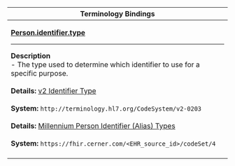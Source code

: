 |Terminology Bindings|
|---|
|<p>**[Person.identifier.type](https://hl7.org/fhir/r4/datatypes-definitions.html#Identifier.type)**<hr>**Description**<br>- The type used to determine which identifier to use for a specific purpose.<br><br>**Details:** [v2 Identifier Type](https://hl7.org/fhir/R4/v2/0203/index.html)<br><br>**System:** `http://terminology.hl7.org/CodeSystem/v2-0203`<br><br>**Details:** [Millennium Person Identifier (Alias) Types](https://fhir.cerner.com/millennium/r4/proprietary-codes-and-systems/#code-set-4-person-identifier-alias-types)<br><br>**System:** `https://fhir.cerner.com/<EHR_source_id>/codeSet/4`<br><br>|
